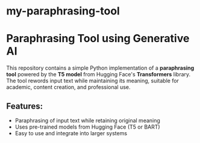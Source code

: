 # my-paraphrasing-tool
# Paraphrasing Tool using Generative AI

This repository contains a simple Python implementation of a **paraphrasing tool** powered by the **T5 model** from Hugging Face's **Transformers** library. The tool rewords input text while maintaining its meaning, suitable for academic, content creation, and professional use.

## Features:
- Paraphrasing of input text while retaining original meaning
- Uses pre-trained models from Hugging Face (T5 or BART)
- Easy to use and integrate into larger systems

